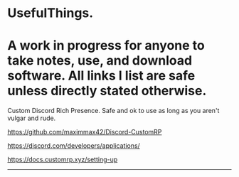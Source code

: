 # UsefulThings. 
# A work in progress for anyone to take notes, use, and download software. All links I list are safe unless directly stated otherwise. 


Custom Discord Rich Presence. Safe and ok to use as long as you aren't vulgar and rude.

https://github.com/maximmax42/Discord-CustomRP

https://discord.com/developers/applications/

https://docs.customrp.xyz/setting-up

--------------------------------------------------------------






